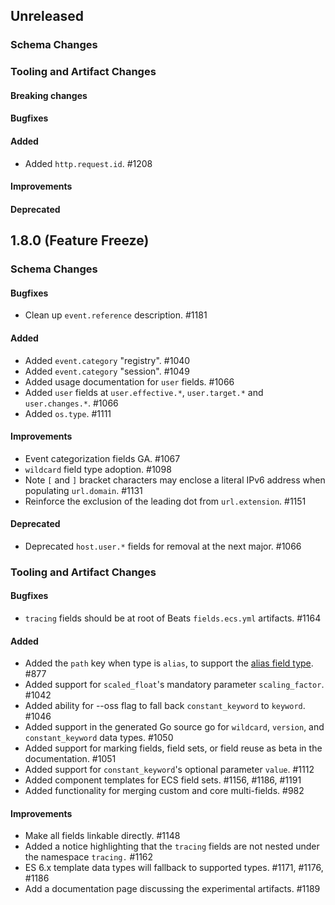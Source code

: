 <!-- When adding an entry to the Changelog:

- Please follow the Keep a Changelog: http://keepachangelog.com/ guidelines.
- Please insert your changelog line ordered by PR ID.
- Make sure you add your entry to the correct section (schema or tooling).

Thanks, you're awesome :-) -->

## Unreleased

### Schema Changes
### Tooling and Artifact Changes

#### Breaking changes

#### Bugfixes

#### Added

* Added `http.request.id`. #1208

#### Improvements

#### Deprecated


## 1.8.0 (Feature Freeze)

### Schema Changes

#### Bugfixes

* Clean up `event.reference` description. #1181

#### Added

* Added `event.category` "registry". #1040
* Added `event.category` "session". #1049
* Added usage documentation for `user` fields. #1066
* Added `user` fields at `user.effective.*`, `user.target.*` and `user.changes.*`. #1066
* Added `os.type`. #1111

#### Improvements

* Event categorization fields GA. #1067
* `wildcard` field type adoption. #1098
* Note `[` and `]` bracket characters may enclose a literal IPv6 address when populating `url.domain`. #1131
* Reinforce the exclusion of the leading dot from `url.extension`. #1151

#### Deprecated

* Deprecated `host.user.*` fields for removal at the next major. #1066

### Tooling and Artifact Changes

#### Bugfixes

* `tracing` fields should be at root of Beats `fields.ecs.yml` artifacts. #1164

#### Added

* Added the `path` key when type is `alias`, to support the [alias field type](https://www.elastic.co/guide/en/elasticsearch/reference/current/alias.html). #877
* Added support for `scaled_float`'s mandatory parameter `scaling_factor`. #1042
* Added ability for --oss flag to fall back `constant_keyword` to `keyword`. #1046
* Added support in the generated Go source go for `wildcard`, `version`, and `constant_keyword` data types. #1050
* Added support for marking fields, field sets, or field reuse as beta in the documentation. #1051
* Added support for `constant_keyword`'s optional parameter `value`. #1112
* Added component templates for ECS field sets. #1156, #1186, #1191
* Added functionality for merging custom and core multi-fields. #982

#### Improvements

* Make all fields linkable directly. #1148
* Added a notice highlighting that the `tracing` fields are not nested under the
  namespace `tracing.` #1162
* ES 6.x template data types will fallback to supported types. #1171, #1176, #1186
* Add a documentation page discussing the experimental artifacts. #1189


<!-- All empty sections:

## Unreleased

### Schema Changes
### Tooling and Artifact Changes

#### Breaking changes

#### Bugfixes

#### Added

#### Improvements

#### Deprecated

-->
